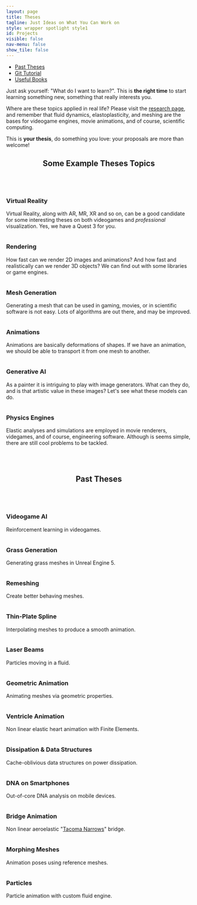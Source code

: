 ```yaml
---
layout: page
title: Theses
tagline: Just Ideas on What You Can Work on
style: wrapper spotlight style1 
id: Projects
visible: false
nav-menu: false
show_tile: false
---
```


<!-- Main -->
<div id="main">
<section>
<div class="inner">


<section class="special">
<ul class="actions fit">
    <li><a href="#past" class="button fit">Past Theses</a></li>
    <li><a href="{{site.baseurl}}/pages/git.html" class="button fit special">Git Tutorial</a></li>
	<li><a href="{{site.baseurl}}/pages/readings.html" class="button fit">Useful Books</a></li>
</ul>
</section>

<p>Just ask yourself: "What do I want to learn?". This is <strong> the right time</strong> to start learning something new, something that really interests you.</p>

<p>Where are these topics applied in real life? Please visit the <a href="{{site.baseurl}}/pages/projects.html">research page</a>, and remember that fluid dynamics, elastoplasticity, and meshing are the bases for videogame engines, movie animations, and of course, scientific computing.</p>

<p>This is <strong>your thesis</strong>, do something you love: your proposals are more than welcome!</p>


<header class="major">
	<h2>Some Example Theses Topics</h2>
</header>

<div class="row">
	<div class="6u 12u$(medium)">
		<a href="#" class="image fit"><img src="{{site.baseurl}}/images/vr.jpg" alt="" /></a>
		<h3>Virtual Reality</h3>
		<p>Virtual Reality, along with AR, MR, XR and so on, can be a good candidate for some interesting theses on both videogames and <em>professional</em> visualization. Yes, we have a Quest 3 for you.</p>
	</div>
	<div class="6u 12u$(medium)">
		<a href="#" class="image fit"><img src="{{site.baseurl}}/images/render.jpg" alt="" /></a>
		<h3>Rendering</h3>
		<p>How fast can we render 2D images and animations? And how fast and realistically can we render 3D objects? We can find out with some libraries or game engines.</p>
	</div>
</div>
<div class="row">
	<div class="6u 12u$(medium)">
		<a href="#" class="image fit"><img src="{{site.baseurl}}/images/meshgen.jpg" alt="" /></a>
		<h3>Mesh Generation</h3>
		<p>Generating a mesh that can be used in gaming, movies, or in scientific software is not easy. Lots of algorithms are out there, and may be improved.</p>
	</div>
	<div class="6u 12u$(medium)">
		<a href="#" class="image fit"><img src="{{site.baseurl}}/images/animate.jpg" alt="" /></a>
		<h3>Animations</h3>
		<p>Animations are basically deformations of shapes. If we have an animation, we should be able to transport it from one mesh to another.</p>
	</div>
</div>
<div class="row">
	<div class="6u 12u$(medium)">
		<a href="#" class="image fit"><img src="{{site.baseurl}}/images/generators.jpg" alt="" /></a>
		<h3>Generative AI</h3>
		<p>As a painter it is intriguing to play with image generators. What can they do, and is that artistic value in these images? Let's see what these models can do.</p>
	</div>
	<div class="6u 12u$(medium)">
		<a href="#" class="image fit"><img src="{{site.baseurl}}/images/unreal.jpg" alt="" /></a>
		<h3>Physics Engines</h3>
		<p>Elastic analyses and simulations are employed in movie renderers, videgames, and of course, engineering software. Although is seems simple, there are still cool problems to be tackled.</p>
	</div>
</div>



<section id="past"><br/><br/></section>	

<header class="major">
	<h2>Past Theses</h2>
</header>

<div class="row">
	<div class="6u 12u$(medium)">
		<a href="https://youtu.be/pv6EaPwbofE" class="image fit"><img src="{{site.baseurl}}/images/reinforced.jpg" alt="" /></a>
		<h3>Videogame AI</h3>
		<p>Reinforcement learning in videogames.</p>
	</div>
	<div class="6u 12u$(medium)">
		<a href="#" class="image fit"><img src="{{site.baseurl}}/images/grass.jpg" alt="" /></a>
		<h3>Grass Generation</h3>
		<p>Generating grass meshes in Unreal Engine 5.</p>
	</div>
</div>
<div class="row">
	<div class="6u 12u$(medium)">
		<a href="#" class="image fit"><img src="{{site.baseurl}}/images/remeshing.jpg" alt="" /></a>
		<h3>Remeshing</h3>
		<p>Create better behaving meshes.</p>
	</div>
	<div class="6u 12u$(medium)">
		<a href="https://www.youtube.com/watch?v=E9_Sa3MGnZs&list=PL5zUiVQDL9oRxyEt-yJLm7iykIIYcq8aS&index=8" class="image fit"><img src="{{site.baseurl}}/images/tpsspline.jpg" alt="" /></a>
		<h3>Thin-Plate Spline</h3>
		<p>Interpolating meshes to produce a smooth animation.</p>
	</div>
</div>
<div class="row">
	<div class="6u 12u$(medium)">
		<a href="#" class="image fit"><img src="{{site.baseurl}}/images/laser.jpg" alt="" /></a>
		<h3>Laser Beams</h3>
		<p>Particles moving in a fluid.</p>
	</div>
	<div class="6u 12u$(medium)">
		<a href="https://youtu.be/80b3z1tZrGg" class="image fit"><img src="{{site.baseurl}}/images/curvature-movie.jpg" alt="" /></a>
		<h3>Geometric Animation</h3>
		<p>Animating meshes via geometric properties.</p>
	</div>
</div>
<div class="row">
	<div class="6u 12u$(medium)">
		<a href="https://youtu.be/fRFlH3DdUmw" class="image fit"><img src="{{site.baseurl}}/images/morphing.jpg" alt="" /></a>
		<h3>Ventricle Animation</h3>
		<p>Non linear elastic heart animation with Finite Elements.</p>
	</div>
	<div class="6u 12u$(medium)">
		<a href="https://youtu.be/xHi9S5hnAU8" class="image fit"><img src="{{site.baseurl}}/images/power.jpg" alt="" /></a>
		<h3>Dissipation &amp; Data Structures</h3>
		<p>Cache-oblivious data structures on power dissipation.</p>
	</div>
</div>
<div class="row">
	<div class="6u 12u$(medium)">
		<a href="#" class="image fit"><img src="{{site.baseurl}}/images/assembly.jpg" alt="" /></a>
		<h3>DNA on Smartphones</h3>
		<p>Out-of-core DNA analysis on mobile devices.</p>
	</div>
	<div class="6u 12u$(medium)">
		<a href="https://youtu.be/grOxbupXbWs" class="image fit"><img src="{{site.baseurl}}/images/deck.jpg" alt="" /></a>
		<h3>Bridge Animation</h3>
		<p>Non linear aeroelastic "<a href="https://www.youtube.com/watch?v=j-zczJXSxnw">Tacoma Narrows</a>" bridge.</p>
	</div>
</div>
<div class="row">
	<div class="6u 12u$(medium)">
		<a href="https://youtu.be/dSc0F9wfTpM" class="image fit"><img src="{{site.baseurl}}/images/wolf.jpg" alt="" /></a>
		<h3>Morphing Meshes</h3>
		<p>Animation poses using reference meshes.</p>
	</div>
	<div class="6u 12u$(medium)">
		<a href="https://youtu.be/WZTUn5dIjFo" class="image fit"><img src="{{site.baseurl}}/images/physics.jpg" alt="" /></a>
		<h3>Particles</h3>
		<p>Particle animation with custom fluid engine.</p>
	</div>
</div>

</div>
</section>
</div>